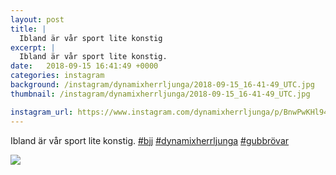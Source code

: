 ```yaml
---
layout: post
title: |
  Ibland är vår sport lite konstig
excerpt: |
  Ibland är vår sport lite konstig.   
date:   2018-09-15 16:41:49 +0000
categories: instagram
background: /instagram/dynamixherrljunga/2018-09-15_16-41-49_UTC.jpg
thumbnail: /instagram/dynamixherrljunga/2018-09-15_16-41-49_UTC.jpg

instagram_url: https://www.instagram.com/dynamixherrljunga/p/BnwPwKHl946
---
```

Ibland är vår sport lite konstig. [#bjj](https://www.instagram.com/explore/tags/bjj/) [#dynamixherrljunga](https://www.instagram.com/explore/tags/dynamixherrljunga/) [#gubbrövar](https://www.instagram.com/explore/tags/gubbrövar/)



<img src='{{ site.baseurl }}/instagram/dynamixherrljunga/2018-09-15_16-41-49_UTC.jpg' class='img-fluid' />
